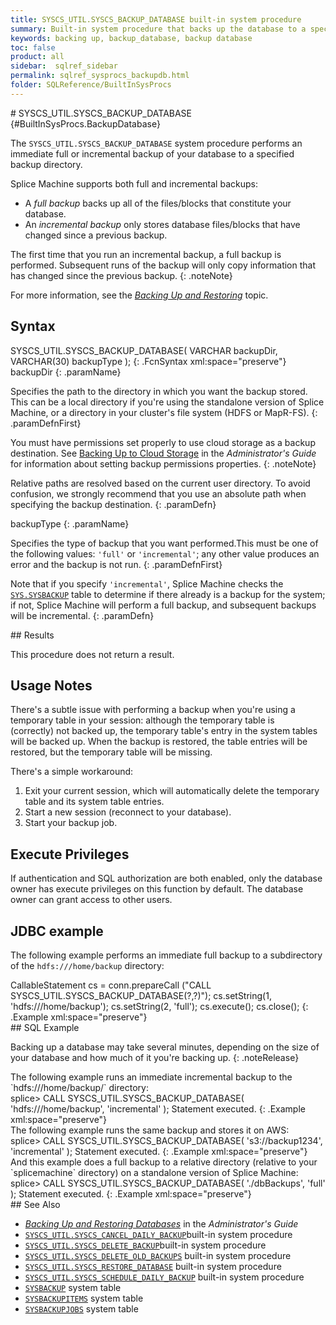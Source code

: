 ```yaml
---
title: SYSCS_UTIL.SYSCS_BACKUP_DATABASE built-in system procedure
summary: Built-in system procedure that backs up the database to a specified backup directory.
keywords: backing up, backup_database, backup database
toc: false
product: all
sidebar:  sqlref_sidebar
permalink: sqlref_sysprocs_backupdb.html
folder: SQLReference/BuiltInSysProcs
---
```

<section>
<div class="TopicContent" data-swiftype-index="true" markdown="1">
# SYSCS_UTIL.SYSCS_BACKUP_DATABASE   {#BuiltInSysProcs.BackupDatabase}

The `SYSCS_UTIL.SYSCS_BACKUP_DATABASE` system procedure performs an
immediate full or incremental backup of your database to a specified
backup directory.

Splice Machine supports both full and incremental backups: 

* A *full backup* backs up all of the files/blocks that constitute your
  database.
* An *incremental backup* only stores database files/blocks that have
  changed since a previous backup.

The first time that you run an incremental backup, a full backup is
performed. Subsequent runs of the backup will only copy information that
has changed since the previous backup.
{: .noteNote}

For more information, see the [*Backing Up and
Restoring*](onprem_admin_backingup.html) topic.

## Syntax

<div class="fcnWrapperWide" markdown="1">
    SYSCS_UTIL.SYSCS_BACKUP_DATABASE( VARCHAR backupDir,
                                      VARCHAR(30) backupType );
{: .FcnSyntax xml:space="preserve"}

</div>
<div class="paramList" markdown="1">
backupDir
{: .paramName}

Specifies the path to the directory in which you want the backup stored.
This can be a local directory if you're using the standalone version of
Splice Machine, or a directory in your cluster's file system (HDFS or
MapR-FS).
{: .paramDefnFirst}

You must have permissions set properly to use cloud storage as a backup
destination. See [Backing Up to Cloud
Storage](onprem_admin_backingup.html#Backing) in the *Administrator's
Guide* for information about setting backup permissions properties.
{: .noteNote}

Relative paths are resolved based on the current user directory. To
avoid confusion, we strongly recommend that you use an absolute path
when specifying the backup destination.
{: .paramDefn}

backupType
{: .paramName}

Specifies the type of backup that you want performed.This must be one of
the following values: `'full'` or `'incremental'`; any other value
produces an error and the backup is not run.
{: .paramDefnFirst}

Note that if you specify `'incremental'`, Splice Machine checks the
[`SYS.SYSBACKUP`](sqlref_systables_sysbackup.html) table to determine if
there already is a backup for the system; if not, Splice Machine will
perform a full backup, and subsequent backups will be incremental.
{: .paramDefn}

</div>
## Results

This procedure does not return a result.

## Usage Notes

There's a subtle issue with performing a backup when you're using a
temporary table in your session: although the temporary table is
(correctly) not backed up, the temporary table's entry in the system
tables will be backed up. When the backup is restored, the table entries
will be restored, but the temporary table will be missing.

There's a simple workaround:

1.  Exit your current session, which will automatically delete the
    temporary table and its system table entries.
2.  Start a new session (reconnect to your database).
3.  Start your backup job.

## Execute Privileges

If authentication and SQL authorization are both enabled, only the
database owner has execute privileges on this function by default. The
database owner can grant access to other users.

## JDBC example

The following example performs an immediate full backup to a
subdirectory of the `hdfs:///home/backup` directory:

<div class="preWrapper" markdown="1">
    CallableStatement cs = conn.prepareCall
      ("CALL SYSCS_UTIL.SYSCS_BACKUP_DATABASE(?,?)");
      cs.setString(1, 'hdfs:///home/backup');
      cs.setString(2, 'full');
      cs.execute();
      cs.close();
{: .Example xml:space="preserve"}

</div>
## SQL Example

Backing up a database may take several minutes, depending on the size of
your database and how much of it you're backing up.
{: .noteRelease}

<div markdown="1">
The following example runs an immediate incremental backup to the
`hdfs:///home/backup/` directory:

<div class="preWrapperWide" markdown="1">
    splice> CALL SYSCS_UTIL.SYSCS_BACKUP_DATABASE( 'hdfs:///home/backup', 'incremental' );
    Statement executed.
{: .Example xml:space="preserve"}

</div>
The following example runs the same backup and stores it on AWS:

<div class="preWrapperWide" markdown="1">
    splice> CALL SYSCS_UTIL.SYSCS_BACKUP_DATABASE( 's3://backup1234', 'incremental' );
    Statement executed.
{: .Example xml:space="preserve"}

</div>
</div>
And this example does a full backup to a relative directory (relative to
your `splicemachine` directory) on a standalone version of
Splice Machine:

<div class="preWrapperWide" markdown="1">
    splice> CALL SYSCS_UTIL.SYSCS_BACKUP_DATABASE( './dbBackups', 'full' );
    Statement executed.
{: .Example xml:space="preserve"}

</div>
## See Also

* [*Backing Up and Restoring Databases*](onprem_admin_backingup.html) in
  the *Administrator's Guide*
* [`SYSCS_UTIL.SYSCS_CANCEL_DAILY_BACKUP`](sqlref_sysprocs_canceldailybackup.html)built-in
  system procedure
* [`SYSCS_UTIL.SYSCS_DELETE_BACKUP`](sqlref_sysprocs_deletebackup.html)built-in
  system procedure
* [`SYSCS_UTIL.SYSCS_DELETE_OLD_BACKUPS`](sqlref_sysprocs_deleteoldbackups.html)
  built-in system procedure
* [`SYSCS_UTIL.SYSCS_RESTORE_DATABASE`](sqlref_sysprocs_restoredb.html)
  built-in system procedure
* [`SYSCS_UTIL.SYSCS_SCHEDULE_DAILY_BACKUP`](sqlref_sysprocs_scheduledailybackup.html)
  built-in system procedure
* [`SYSBACKUP`](sqlref_systables_sysbackup.html) system table
* [`SYSBACKUPITEMS`](sqlref_systables_sysbackupitems.html) system table
* [`SYSBACKUPJOBS`](sqlref_systables_sysbackupjobs.html) system table

</div>
</section>
